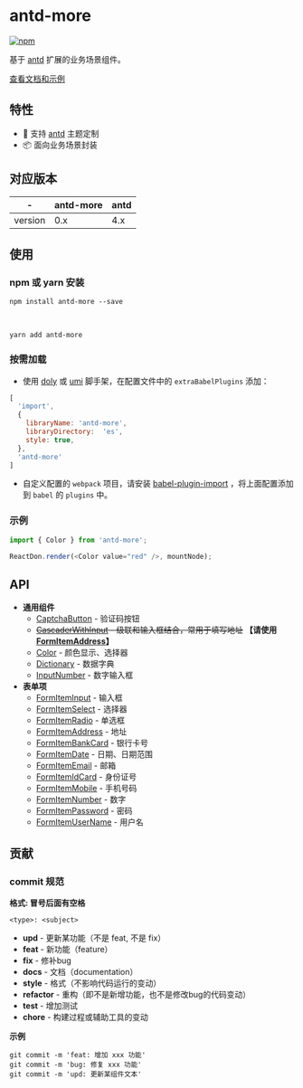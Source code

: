 # antd-more

[![npm][npm]][npm-url]

基于 [antd] 扩展的业务场景组件。

[查看文档和示例][site]

## 特性

- 🌈 支持 [antd] 主题定制
- 📦 面向业务场景封装


## 对应版本

 \-      | antd-more | antd |
------- | --------- | ---- |
version | 0.x       | 4.x  |

## 使用

### npm 或 yarn 安装

```shell
npm install antd-more --save
```

<br />

```shell
yarn add antd-more
```

### 按需加载

- 使用 [doly] 或 [umi] 脚手架，在配置文件中的 `extraBabelPlugins` 添加：

```javascript
[
  'import', 
  { 
    libraryName: 'antd-more', 
    libraryDirectory:  'es', 
    style: true, 
  }, 
  'antd-more'
]
```

- 自定义配置的 `webpack` 项目，请安装 [babel-plugin-import] ，将上面配置添加到 `babel` 的 `plugins` 中。

### 示例

```javascript
import { Color } from 'antd-more';

ReactDon.render(<Color value="red" />, mountNode);
```

## API

- **通用组件**
  - [CaptchaButton] - 验证码按钮
  - <del>[CascaderWithInput] - 级联和输入框结合，常用于填写地址</del> **【请使用[FormItemAddress]】**
  - [Color] - 颜色显示、选择器
  - [Dictionary] - 数据字典
  - [InputNumber] - 数字输入框
- **表单项**
  - [FormItemInput] - 输入框
  - [FormItemSelect] - 选择器
  - [FormItemRadio] - 单选框
  - [FormItemAddress] - 地址
  - [FormItemBankCard] - 银行卡号
  - [FormItemDate] - 日期、日期范围
  - [FormItemEmail] - 邮箱
  - [FormItemIdCard] - 身份证号
  - [FormItemMobile] - 手机号码
  - [FormItemNumber] - 数字
  - [FormItemPassword] - 密码
  - [FormItemUserName] - 用户名

## 贡献

### commit 规范

**格式: 冒号后面有空格**

```shell
<type>: <subject>
```

- **upd** - 更新某功能（不是 feat, 不是 fix）
- **feat** - 新功能（feature）
- **fix** - 修补bug
- **docs** - 文档（documentation）
- **style** -  格式（不影响代码运行的变动）
- **refactor** - 重构（即不是新增功能，也不是修改bug的代码变动）
- **test** - 增加测试
- **chore** - 构建过程或辅助工具的变动

**示例**

```shell
git commit -m 'feat: 增加 xxx 功能'
git commit -m 'bug: 修复 xxx 功能'
git commit -m 'upd: 更新某组件文本'
```



[npm]: https://img.shields.io/npm/v/antd-more.svg
[npm-url]: https://npmjs.com/package/antd-more

[site]: https://doly-dev.github.io/antd-more/site/v0/index.html
[babel-plugin-import]: https://www.npmjs.com/package/babel-plugin-import

[doly]: https://www.npmjs.com/package/doly-cli
[umi]: https://umijs.org/zh-CN
[antd]: https://ant-design.gitee.io

[CaptchaButton]: https://doly-dev.github.io/antd-more/site/v0/index.html#/common/captcha-button
[CascaderWithInput]: https://doly-dev.github.io/antd-more/site/v0/index.html#/common/cascader-with-input
[Color]: https://doly-dev.github.io/antd-more/site/v0/index.html#/common/color
[Dictionary]: https://doly-dev.github.io/antd-more/site/v0/index.html#/common/dictionary
[InputNumber]: https://doly-dev.github.io/antd-more/site/v0/index.html#/common/input-number

[FormItemInput]: https://doly-dev.github.io/antd-more/site/v0/index.html#/form-item/input
[FormItemSelect]: https://doly-dev.github.io/antd-more/site/v0/index.html#/form-item/select
[FormItemRadio]: https://doly-dev.github.io/antd-more/site/v0/index.html#/form-item/radio
[FormItemAddress]: https://doly-dev.github.io/antd-more/site/v0/index.html#/form-item/address
[FormItemBankCard]: https://doly-dev.github.io/antd-more/site/v0/index.html#/form-item/bank-card
[FormItemDate]: https://doly-dev.github.io/antd-more/site/v0/index.html#/form-item/date
[FormItemEmail]: https://doly-dev.github.io/antd-more/site/v0/index.html#/form-item/email
[FormItemIdCard]: https://doly-dev.github.io/antd-more/site/v0/index.html#/form-item/id-card
[FormItemMobile]: https://doly-dev.github.io/antd-more/site/v0/index.html#/form-item/mobile
[FormItemNumber]: https://doly-dev.github.io/antd-more/site/v0/index.html#/form-item/number
[FormItemPassword]: https://doly-dev.github.io/antd-more/site/v0/index.html#/form-item/password
[FormItemUserName]: https://doly-dev.github.io/antd-more/site/v0/index.html#/form-item/user-name
